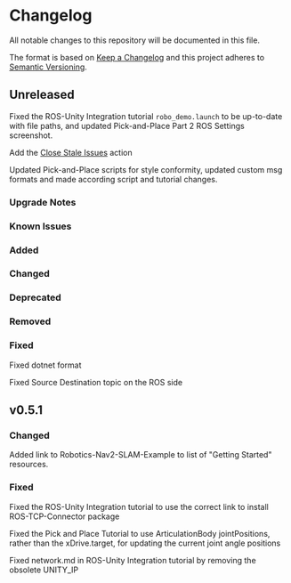 # Changelog

All notable changes to this repository will be documented in this file.

The format is based on [Keep a Changelog](http://keepachangelog.com/en/1.0.0/) and this project adheres to [Semantic Versioning](http://semver.org/spec/v2.0.0.html).

## Unreleased

Fixed the ROS-Unity Integration tutorial `robo_demo.launch` to be up-to-date with file paths, and updated Pick-and-Place Part 2 ROS Settings screenshot.

Add the [Close Stale Issues](https://github.com/marketplace/actions/close-stale-issues) action

Updated Pick-and-Place scripts for style conformity, updated custom msg formats and made according script and tutorial changes.

### Upgrade Notes

### Known Issues

### Added

### Changed

### Deprecated

### Removed

### Fixed

Fixed dotnet format

Fixed Source Destination topic on the ROS side

## v0.5.1

### Changed

Added link to Robotics-Nav2-SLAM-Example to list of "Getting Started" resources.

### Fixed

Fixed the ROS-Unity Integration tutorial to use the correct link to install ROS-TCP-Connector package

Fixed the Pick and Place Tutorial to use ArticulationBody jointPositions, rather than the xDrive.target, for updating the current joint angle positions

Fixed network.md in ROS-Unity Integration tutorial by removing the obsolete UNITY_IP
